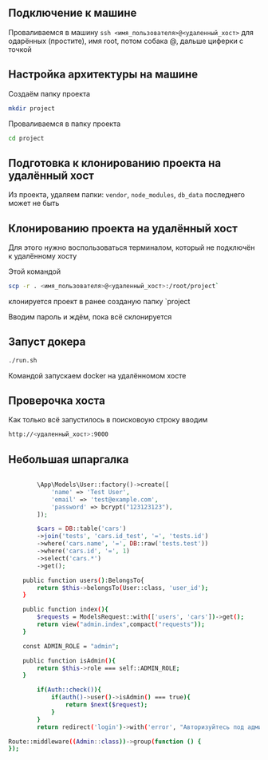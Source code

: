 ## Подключение к машине

Проваливаемся в машину `ssh <имя_пользователя>@<удаленный_хост>` для одарённых (простите), имя root, потом собака @, дальше циферки с точкой

## Настройка архитектуры на машине

Cоздаём папку проекта 

```sh
mkdir project
```

Проваливаемся в папку проекта 

```sh
cd project
```

## Подготовка к клонированию проекта на удалённый хост

Из проекта, удаляем папки: `vendor`, `node_modules`, `db_data` последнего может не быть

## Клонированию проекта на удалённый хост

Для этого нужно воспользоваться терминалом, который не подключён к удалённому хосту

Этой командой 

```sh
scp -r . <имя_пользователя>@<удаленный_хост>:/root/project`
```

 клонируется проект в ранее созданую папку `project


Вводим пароль и ждём, пока всё склонируется

## Запуст докера

```sh
./run.sh
```
Командой запускаем docker на удалённомом хосте

## Проверочка хоста

Как только всё запустилось в поисковоую строку вводим 

```sh
http://<удаленный_хост>:9000
```

## Небольшая шпаргалка

```php

        \App\Models\User::factory()->create([
            'name' => 'Test User',
            'email' => 'test@example.com',
            'password' => bcrypt("123123123"),
        ]);

        $cars = DB::table('cars')
        ->join('tests', 'cars.id_test', '=', 'tests.id')
        ->where('cars.name', '=', DB::raw('tests.test'))
        ->where('cars.id', '=', 1)
        ->select('cars.*')
        ->get();
```

```sh 
    public function users():BelongsTo{
        return $this->belongsTo(User::class, 'user_id');
    }
```

```sh 
    public function index(){
        $requests = ModelsRequest::with(['users', 'cars'])->get();
        return view("admin.index",compact("requests"));
    }
```
```sh 
    const ADMIN_ROLE = "admin";

    public function isAdmin(){
        return $this->role === self::ADMIN_ROLE;
    }
```
```sh 
        if(Auth::check()){
            if(auth()->user()->isAdmin() === true){
                return $next($request);
            }
        }
        return redirect('login')->with('error', "Авторизуйтесь под админом"); 
```
```sh 
Route::middleware((Admin::class))->group(function () {
});
```
